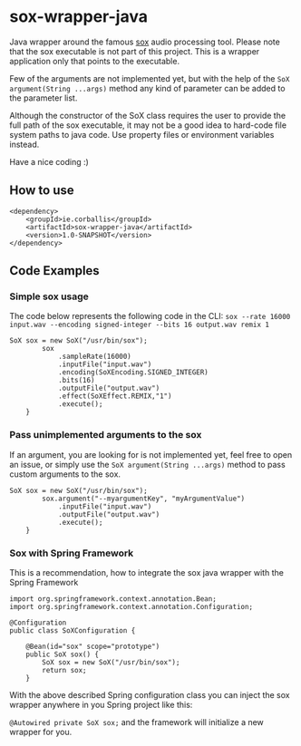 # sox-wrapper-java
Java wrapper around the famous [sox](https://sourceforge.net/projects/sox/) audio processing tool.
Please note that the sox executable is not part of this project. This is a wrapper application only that points to the
executable.

Few of the arguments are not implemented yet, but with the help of the `SoX argument(String ...args)` method
any kind of parameter can be added to the parameter list.

Although the constructor of the SoX class requires the user to provide the full path of the sox executable,
it may not be a good idea to hard-code file system paths to java code. Use property files or environment variables instead.

Have a nice coding :)

## How to use

```
<dependency>
    <groupId>ie.corballis</groupId>
    <artifactId>sox-wrapper-java</artifactId>
    <version>1.0-SNAPSHOT</version>
</dependency>
```

## Code Examples

### Simple sox usage
The code below represents the following code in the CLI:
```sox --rate 16000 input.wav --encoding signed-integer --bits 16 output.wav remix 1 ```

```
SoX sox = new SoX("/usr/bin/sox");
        sox
            .sampleRate(16000)
            .inputFile("input.wav")
            .encoding(SoXEncoding.SIGNED_INTEGER)
            .bits(16)
            .outputFile("output.wav")
            .effect(SoXEffect.REMIX,"1")
            .execute();
    }
```

### Pass unimplemented arguments to the sox

If an argument, you are looking for is not implemented yet, feel free to open an issue, or simply use the
 `SoX argument(String ...args)` method to pass custom arguments to the sox.
```
SoX sox = new SoX("/usr/bin/sox");
        sox.argument("--myargumentKey", "myArgumentValue")
            .inputFile("input.wav")
            .outputFile("output.wav")
            .execute();
    }
```

### Sox with Spring Framework
This is a recommendation, how to integrate the sox java wrapper with the Spring Framework

```
import org.springframework.context.annotation.Bean;
import org.springframework.context.annotation.Configuration;

@Configuration
public class SoXConfiguration {

    @Bean(id="sox" scope="prototype")
    public SoX sox() {
        SoX sox = new SoX("/usr/bin/sox");
        return sox;
    }
```

With the above described Spring configuration class you can inject the sox wrapper anywhere in you Spring project like this:

```@Autowired private SoX sox;``` and the framework will initialize a new wrapper for you.
